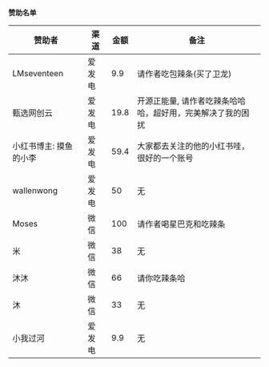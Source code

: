 **赞助名单**

| 赞助者          | 渠道  | 金额   | 备注                             |
|--------------|-----|------|--------------------------------|
| LMseventeen  | 爱发电 | 9.9  | 请作者吃包辣条(买了卫龙)                  |
| 甄选网创云        | 爱发电 | 19.8 | 开源正能量, 请作者吃辣条哈哈哈，超好用，完美解决了我的困扰 |
| 小红书博主: 摸鱼的小李 | 爱发电 | 59.4 | 大家都去关注的他的小红书哇，很好的一个账号          |
| wallenwong   | 爱发电 | 50   | 无                              |
| Moses        | 微信  | 100  | 请作者喝星巴克和吃辣条                    |
| 米            | 微信  | 38   | 无                              |
| 沐沐           | 微信  | 66   | 请你吃辣条哈                         |
| 沐            | 微信  | 33   | 无                              |
| 小我过河         | 爱发电  | 9.9  | 无                              |